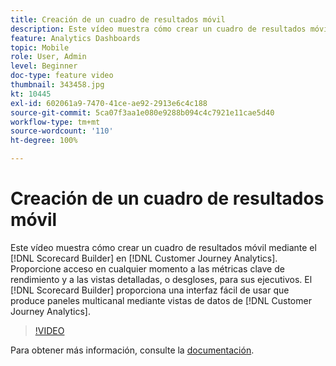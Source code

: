 ```yaml
---
title: Creación de un cuadro de resultados móvil
description: Este vídeo muestra cómo crear un cuadro de resultados móvil mediante el Generador de cuadros de resultados en Customer Journey Analytics. Proporcione acceso en cualquier momento a las métricas clave de rendimiento y a las vistas detalladas, o desgloses, para sus ejecutivos. El Generador de cuadros de resultados proporciona una interfaz fácil de usar que produce paneles de varios canales mediante las vistas de datos de Customer Journey Analytics.
feature: Analytics Dashboards
topic: Mobile
role: User, Admin
level: Beginner
doc-type: feature video
thumbnail: 343458.jpg
kt: 10445
exl-id: 602061a9-7470-41ce-ae92-2913e6c4c188
source-git-commit: 5ca07f3aa1e080e9288b094c4c7921e11cae5d40
workflow-type: tm+mt
source-wordcount: '110'
ht-degree: 100%

---
```


# Creación de un cuadro de resultados móvil

Este vídeo muestra cómo crear un cuadro de resultados móvil mediante el [!DNL Scorecard Builder] en [!DNL Customer Journey Analytics]. Proporcione acceso en cualquier momento a las métricas clave de rendimiento y a las vistas detalladas, o desgloses, para sus ejecutivos. El [!DNL Scorecard Builder] proporciona una interfaz fácil de usar que produce paneles multicanal mediante vistas de datos de [!DNL Customer Journey Analytics].

>[!VIDEO](https://video.tv.adobe.com/v/3409728/?quality=12&learn=on&captions=spa)

Para obtener más información, consulte la [documentación](https://experienceleague.adobe.com/docs/analytics-platform/using/cja-dashboards/create-scorecard.html?lang=es).